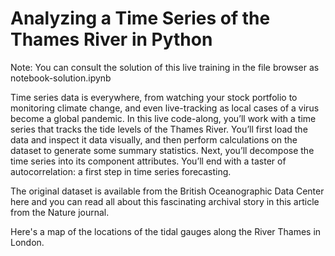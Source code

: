 # Analyzing a Time Series of the Thames River in Python

Note: You can consult the solution of this live training in the file browser as notebook-solution.ipynb

Time series data is everywhere, from watching your stock portfolio to monitoring climate change, and even live-tracking as local cases of a virus become a global pandemic. In this live code-along, you’ll work with a time series that tracks the tide levels of the Thames River. You’ll first load the data and inspect it data visually, and then perform calculations on the dataset to generate some summary statistics. Next, you’ll decompose the time series into its component attributes. You’ll end with a taster of autocorrelation: a first step in time series forecasting.

The original dataset is available from the British Oceanographic Data Center here and you can read all about this fascinating archival story in this article from the Nature journal.

Here's a map of the locations of the tidal gauges along the River Thames in London.
